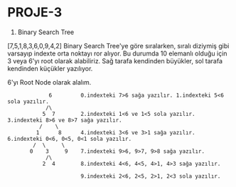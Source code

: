 # PROJE-3

1. Binary Search Tree

[7,5,1,8,3,6,0,9,4,2] Binary Search Tree'ye göre sıralarken, sıralı diziymiş gibi varsayıp indexte orta noktayı ror alıyor. Bu durumda 10 elemanlı olduğu için 3 veya 6'yı root olarak alabiliriz. Sağ tarafa kendinden büyükler, sol tarafa kendinden küçükler yazılıyor. 

6'yı Root Node olarak alalım.

                 6         0.indexteki 7>6 sağa yazılır. 1.indexteki 5<6 sola yazılır.
                /\
               5  7        2.indexteki 1<6 ve 1<5 sola yazılır. 3.indexteki 8>6 ve 8>7 sağa yazılır.
              /    \
             1      8      4.indexteki 3<6 ve 3>1 sağa yazılır. 6.indexteki 0<6, 0<5, 0<1 sola yazılır.
            /  \     \
           0    3     9    7.indexteki 9>6, 9>7, 9>8 sağa yazılır.
                /\
               2  4        8.indexteki 4<6, 4<5, 4>1, 4>3 sağa yazılır. 
               
                           9.indexteki 2<6, 2<5, 2>1, 2<3 sola yazılır.
